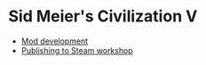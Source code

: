 # Sid Meier's Civilization V

- [Mod development](docs/development.md)
- [Publishing to Steam workshop](docs/publishing.md)
